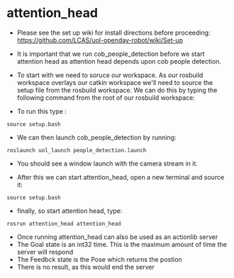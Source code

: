 attention_head
==============

* Please see the set up wiki for install directions before proceeding: https://github.com/LCAS/uol-openday-robot/wiki/Set-up


* It is important that we run cob_people_detection before we start attention head as attention head depends upon cob people detection.

* To start with we need to soruce our workspace. As our rosbuild workspace overlays our catkin workspace we'll need to source the setup file from the rosbuild workspace. We can do this by typing the following command from the root of our rosbuild workspace:


* To run this type :
```
source setup.bash
```

* We can then launch cob_people_detection by running:

```
roslaunch uol_launch people_detection.launch
```

* You should see a window launch with the camera stream in it.

* After this we can start attention_head, open a new terminal and source it:
```
source setup.bash
```

* finally, so start attention head, type:
```
rosrun attention_head attention_head
```



* Once running attention_head can also be used as an actionlib server
* The Goal state is an int32 time. This is the maximum amount of time the server will respond
* The Feedbck state is the Pose which returns the postion
* There is no result, as this would end the server

